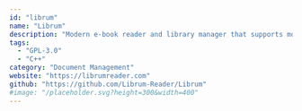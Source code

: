 ```yaml
---
id: "librum"
name: "Librum"
description: "Modern e-book reader and library manager that supports most major book formats, runs on all devices and offers great tools to boost productivity."
tags:
  - "GPL-3.0"
  - "C++"
category: "Document Management"
website: "https://librumreader.com"
github: "https://github.com/Librum-Reader/Librum"
#image: "/placeholder.svg?height=300&width=400"
---
```


